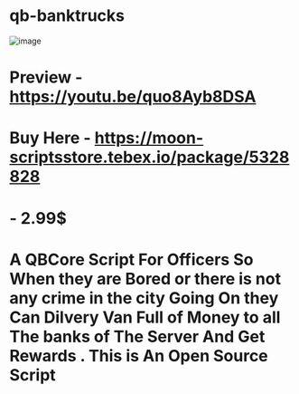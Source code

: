 # qb-banktrucks

![image](https://user-images.githubusercontent.com/69292814/194697915-0b368425-2770-4827-b114-d4507540303b.png)


# Preview - https://youtu.be/quo8Ayb8DSA


# Buy Here - https://moon-scriptsstore.tebex.io/package/5328828  
# - 2.99$


# A QBCore Script For Officers So When they are Bored or there is not any crime in the city Going On they Can Dilvery Van Full of Money to all The banks of The Server And Get Rewards . This is An Open Source Script
